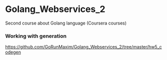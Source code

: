 # Golang_Webservices_2
Second course about Golang language (Coursera courses)

### Working with generation
https://github.com/GoRunMaxim/Golang_Webservices_2/tree/master/hw5_codegen
